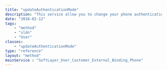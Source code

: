 ```yaml
---
title: "updateAuthenticationMode"
description: "This service allow you to change your phone authentication mode. See [[SoftLayer_Container_User_Customer_External_Binding_Phone_Mode|authentication mode]] container for available modes. "
date: "2018-02-12"
tags:
    - "method"
    - "sldn"
    - "User"
classes:
    - "updateAuthenticationMode"
type: "reference"
layout: "method"
mainService : "SoftLayer_User_Customer_External_Binding_Phone"
---
```

